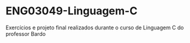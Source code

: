 # ENG03049-Linguagem-C

Exercícios e projeto final realizados durante o curso de Linguagem C do professor Bardo

